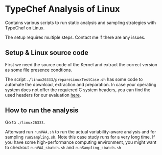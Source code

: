 # TypeChef Analysis of Linux

Contains various scripts to run static analysis and sampling strategies with TypeChef on Linux.

The setup requires multiple steps. Contact me if there are any issues.

## Setup & Linux source code

First we need the source code of the Kernel and extract the correct version as some file presence condtions.

The script `./linux26333/prepareLinuxTestCase.sh` has some code to automate 
the download, extraction and preparation. In case your operating system does not offer the requiered C system headers, you can find the used headers for our evaluation [here](https://github.com/aJanker/TypeChef-GNUCHeader).


## How to run the analysis

Go to `./linux26333`.

Afterward run `runVAA.sh` to run the actual variability-aware analysis and for sampling `runSampling.sh`. Note this case study runs for a very long time. If you have some high-performance computing environment, you might want to checkout `runVAA_sbatch.sh` and `runSampling_sbatch.sh`
